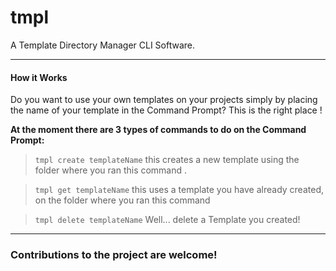 # tmpl

A Template Directory Manager CLI Software.


------------

#### How it Works
Do you want to use your own templates on your projects simply by placing the name of your template in the Command Prompt? This is the right place !

**At the moment there are 3 types of commands to do on the Command Prompt:**

 > `tmpl create templateName` this creates a new template using the folder where you ran this command .
  
 
 > `tmpl get templateName` this uses a template you have already created, on the folder where you ran this command
 
 > `tmpl delete templateName` Well... delete a Template you created!
 
 

------------

### Contributions to the project are welcome!

